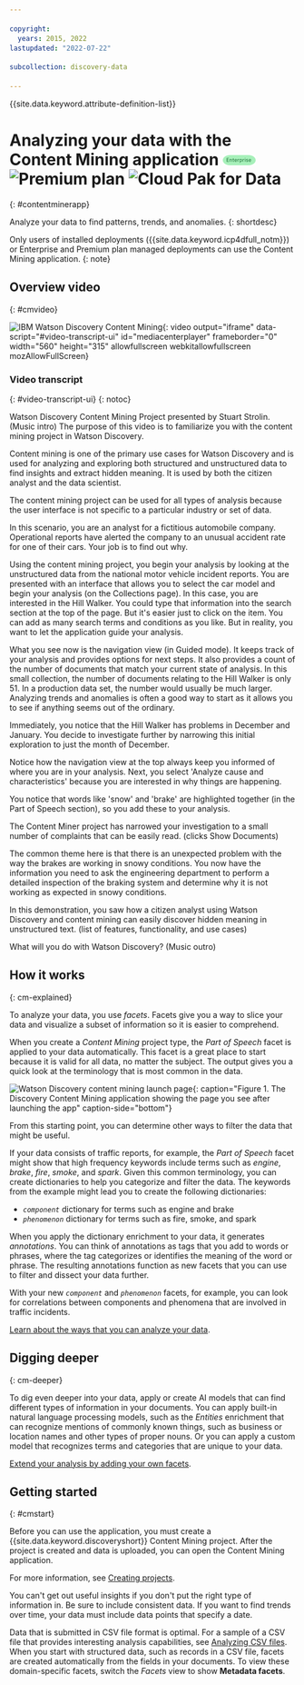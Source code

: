 ```yaml
---

copyright:
  years: 2015, 2022
lastupdated: "2022-07-22"

subcollection: discovery-data

---
```


{{site.data.keyword.attribute-definition-list}}

# Analyzing your data with the Content Mining application ![Enterprise plan](images/enterprise.png) ![Premium plan](images/premium.png) ![Cloud Pak for Data](images/cp4d.png)
{: #contentminerapp}

Analyze your data to find patterns, trends, and anomalies.
{: shortdesc}

Only users of installed deployments ({{site.data.keyword.icp4dfull_notm}}) or Enterprise and Premium plan managed deployments can use the Content Mining application.
{: note}

## Overview video
{: #cmvideo}

![IBM Watson Discovery Content Mining](https://www.kaltura.com/p/1773841/sp/177384100/embedIframeJs/uiconf_id/27941801/partner_id/1773841?iframeembed=true&entry_id=1_7m4thupw){: video output="iframe" data-script="#video-transcript-ui" id="mediacenterplayer" frameborder="0" width="560" height="315" allowfullscreen webkitallowfullscreen mozAllowFullScreen}

### Video transcript
{: #video-transcript-ui}
{: notoc}

Watson Discovery Content Mining Project presented by Stuart Strolin. (Music intro) The purpose of this video is to familiarize you with the content mining project in Watson Discovery.

Content mining is one of the primary use cases for Watson Discovery and is used for analyzing and exploring both structured and unstructured data to find insights and extract hidden meaning. It is used by both the citizen analyst and the data scientist.

The content mining project can be used for all types of analysis because the user interface is not specific to a particular industry or set of data.

In this scenario, you are an analyst for a fictitious automobile company. Operational reports have alerted the company to an unusual accident rate for one of their cars. Your job is to find out why.

Using the content mining project, you begin your analysis by looking at the unstructured data from the national motor vehicle incident reports. You are presented with an interface that allows you to select the car model and begin your analysis (on the Collections page). In this case, you are interested in the Hill Walker. You could type that information into the search section at the top of the page. But it's easier just to click on the item. You can add as many search terms and conditions as you like. But in reality, you want to let the application guide your analysis.

What you see now is the navigation view (in Guided mode). It keeps track of your analysis and provides options for next steps. It also provides a count of the number of documents that match your current state of analysis. In this small collection, the number of documents relating to the Hill Walker is only 51. In a production data set, the number would usually be much larger. Analyzing trends and anomalies is often a good way to start as it allows you to see if anything seems out of the ordinary.

Immediately, you notice that the Hill Walker has problems in December and January. You decide to investigate further by narrowing this initial exploration to just the month of December.

Notice how the navigation view at the top always keep you informed of where you are in your analysis. Next, you select 'Analyze cause and characteristics' because you are interested in why things are happening.

You notice that words like 'snow' and 'brake' are highlighted together (in the Part of Speech section), so you add these to your analysis.

The Content Miner project has narrowed your investigation to a small number of complaints that can be easily read. (clicks Show Documents)

The common theme here is that there is an unexpected problem with the way the brakes are working in snowy conditions. You now have the information you need to ask the engineering department to perform a detailed inspection of the braking system and determine why it is not working as expected in snowy conditions.

In this demonstration, you saw how a citizen analyst using Watson Discovery and content mining can easily discover hidden meaning in unstructured text. (list of features, functionality, and use cases)

What will you do with Watson Discovery? (Music outro)

## How it works
{: cm-explained}

To analyze your data, you use *facets*. Facets give you a way to slice your data and visualize a subset of information so it is easier to comprehend. 

When you create a *Content Mining* project type, the *Part of Speech* facet is applied to your data automatically. This facet is a great place to start because it is valid for all data, no matter the subject. The output gives you a quick look at the terminology that is most common in the data. 

![Watson Discovery content mining launch page](images/miningloginapp.png "Content mining app initial launch page that asks you what you want to analyze"){: caption="Figure 1. The Discovery Content Mining application showing the page you see after launching the app" caption-side="bottom"}

From this starting point, you can determine other ways to filter the data that might be useful. 

If your data consists of traffic reports, for example, the *Part of Speech* facet might show that high frequency keywords include terms such as *engine*, *brake*, *fire*, *smoke*, and *spark*. Given this common terminology, you can create dictionaries to help you categorize and filter the data. The keywords from the example might lead you to create the following dictionaries:

-   *`component`* dictionary for terms such as engine and brake
-   *`phenomenon`* dictionary for terms such as fire, smoke, and spark

When you apply the dictionary enrichment to your data, it generates *annotations*. You can think of annotations as tags that you add to words or phrases, where the tag categorizes or identifies the meaning of the word or phrase. 
The resulting annotations function as new facets that you can use to filter and dissect your data further. 

With your new *`component`* and *`phenomenon`* facets, for example, you can look for correlations between components and phenomena that are involved in traffic incidents.

[Learn about the ways that you can analyze your data](/docs/discovery-data?topic=discovery-data-cm-analyze-data).

## Digging deeper
{: cm-deeper}

To dig even deeper into your data, apply or create AI models that can find different types of information in your documents. You can apply built-in natural language processing models, such as the *Entities* enrichment that can recognize mentions of commonly known things, such as business or location names and other types of proper nouns. Or you can apply a custom model that recognizes terms and categories that are unique to your data.

[Extend your analysis by adding your own facets](/docs/discovery-data?topic=discovery-data-cm-add-facets).

## Getting started
{: #cmstart}

Before you can use the application, you must create a {{site.data.keyword.discoveryshort}} Content Mining project. After the project is created and data is uploaded, you can open the Content Mining application. 

For more information, see [Creating projects](/docs/discovery-data?topic=discovery-data-projects).

You can't get out useful insights if you don't put the right type of information in. Be sure to include consistent data. If you want to find trends over time, your data must include data points that specify a date. 

Data that is submitted in CSV file format is optimal. For a sample of a CSV file that provides interesting analysis capabilities, see [Analyzing CSV files](/docs/discovery-data?topic=discovery-data-cm-csv-file). When you start with structured data, such as records in a CSV file, facets are created automatically from the fields in your documents. To view these domain-specific facets, switch the *Facets* view to show **Metadata facets**.
